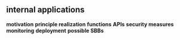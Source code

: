 ##  internal applications
**motivation**
**principle realization**
**functions**
**APIs**
**security measures**
**monitoring**
**deployment**
**possible SBBs**